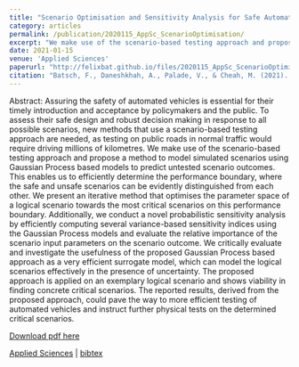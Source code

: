 ```yaml
---
title: "Scenario Optimisation and Sensitivity Analysis for Safe Automated Driving Using Gaussian Processes"
category: articles
permalink: /publication/2020115_AppSc_ScenarioOptimisation/
excerpt: "We make use of the scenario-based testing approach and propose a method to model simulated scenarios using Gaussian Process based models to predict untested scenario outcomes. This enables us to efficiently determine the performance boundary, where the safe and unsafe scenarios can be evidently distinguished from each other. We present an iterative method that optimises the parameter space of a logical scenario towards the most critical scenarios on this performance boundary."
date: 2021-01-15
venue: 'Applied Sciences'
paperurl: "http://felixbat.github.io/files/2020115_AppSc_ScenarioOptimisation.pdf"
citation: "Batsch, F., Daneshkhah, A., Palade, V., & Cheah, M. (2021). Scenario Optimisation and Sensitivity Analysis for Safe Automated Driving Using Gaussian Processes. <i>Applied Sciences</i>, 11(2), 775. https://doi.org/10.3390/app11020775"
---
```


Abstract: Assuring the safety of automated vehicles is essential for their timely introduction and acceptance by policymakers and the public. To assess their safe design and robust decision making in response to all possible scenarios, new methods that use a scenario-based testing approach are needed, as testing on public roads in normal traffic would require driving millions of kilometres. We make use of the scenario-based testing approach and propose a method to model simulated scenarios using Gaussian Process based models to predict untested scenario outcomes. This enables us to efficiently determine the performance boundary, where the safe and unsafe scenarios can be evidently distinguished from each other. We present an iterative method that optimises the parameter space of a logical scenario towards the most critical scenarios on this performance boundary. Additionally, we conduct a novel probabilistic sensitivity analysis by efficiently computing several variance-based sensitivity indices using the Gaussian Process models and evaluate the relative importance of the scenario input parameters on the scenario outcome. We critically evaluate and investigate the usefulness of the proposed Gaussian Process based approach as a very efficient surrogate model, which can model the logical scenarios effectively in the presence of uncertainty. The proposed approach is applied on an exemplary logical scenario and shows viability in finding concrete critical scenarios. The reported results, derived from the proposed approach, could pave the way to more efficient testing of automated vehicles and instruct further physical tests on the determined critical scenarios.


[Download pdf here](http://academicpages.github.io/files/2020115_AppSc_ScenarioOptimisation.pdf)

[Applied Sciences](https://www.mdpi.com/2076-3417/11/2/775 "Paper at MDPI") &#124; [bibtex](/files/2020115_AppSc_ScenarioOptimisation.bib "bibtex citation")
